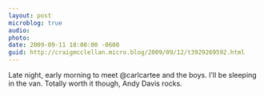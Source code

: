 ```yaml
---
layout: post
microblog: true
audio: 
photo: 
date: 2009-09-11 18:00:00 -0600
guid: http://craigmcclellan.micro.blog/2009/09/12/t3929269592.html
---
```

Late night, early morning to meet @carlcartee and the boys.  I'll be sleeping in the van.  Totally worth it though, Andy Davis rocks.

